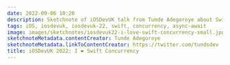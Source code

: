 ```yaml
---
date: 2022-09-06 10:20
description: Sketchnote of iOSDevUK talk from Tunde Adegoroye about Swift Concurrency
tags: iOS, iosdevuk, iosdevuk-22, swift, concurrency, async-await
image: images/sketchnotes/iosdevuk22-i-love-swift-concurrency-small.jpg
sketchnoteMetadata.contentCreator: Tunde Adegoroye
sketchnoteMetadata.linkToContentCreator: https://twitter.com/tundsdev
title: iOSDevUK 2022: I ❤️ Swift Concurrency
---
```

